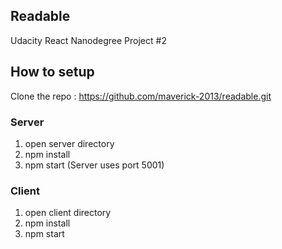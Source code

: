 ## Readable

Udacity React Nanodegree Project #2

## How to setup

Clone the repo : https://github.com/maverick-2013/readable.git

### Server

1. open server directory
2. npm install
3. npm start (Server uses port 5001)

### Client

1. open client directory
2. npm install
3. npm start
